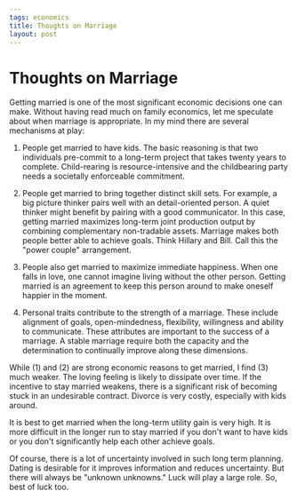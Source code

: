 ```yaml
--- 
tags: economics
title: Thoughts on Marriage
layout: post
---
```


# Thoughts on Marriage

Getting married is one of the most significant economic decisions one can make. Without having read much on family economics, let me speculate about when marriage is appropriate. In my mind there are several mechanisms at play: 

1. People get married to have kids. The basic reasoning is that two individuals pre-commit to a long-term project that takes twenty years to complete. Child-rearing is resource-intensive and the childbearing party needs a societally enforceable commitment. 

2. People get married to bring together distinct skill sets. For example, a big picture thinker pairs well with an detail-oriented person. A quiet thinker might benefit by pairing with a good communicator. In this case, getting married  maximizes long-term joint production output by combining complementary non-tradable assets. Marriage makes both people better able to achieve goals. Think Hillary and Bill. Call this the "power couple" arrangement. 

3. People also get married to maximize immediate happiness. When one falls in love, one cannot imagine living without the other person. Getting married is an agreement to keep this person around to make oneself happier in the moment. 

4. Personal traits contribute to the strength of a marriage. These include alignment of goals, open-mindedness, flexibility, willingness and ability to communicate. These attributes are important to the success of a marriage. A stable marriage require both the capacity and the determination to continually improve along these dimensions. 

While (1) and (2) are strong economic reasons to get married, I find (3) much weaker. The loving feeling is likely to dissipate over time. If the incentive to stay married weakens, there is a significant risk of becoming stuck in an undesirable contract. Divorce is very costly, especially with kids around. 

It is best to get married when the long-term utility gain is very high. It is more difficult in the longer run to stay married if you don't want to have kids or you don't significantly help each other achieve goals. 

Of course, there is a lot of uncertainty involved in such long term planning. Dating is desirable for it improves information and reduces uncertainty. But there will always be "unknown unknowns." Luck will play a large role. So, best of luck too. 
